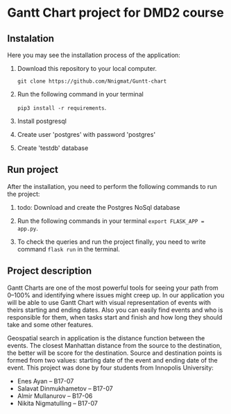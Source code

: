 # Gantt Chart project for DMD2 course
## Instalation
Here you may see the installation process of the application:

1. Download this repository to your local computer.

   ``` git clone https://github.com/Nnigmat/Guntt-chart ```

2. Run the following command in your terminal 

   ```pip3 install -r requirements```.

3. Install postgresql
4. Create user 'postgres' with password 'postgres'
5. Create 'testdb' database

## Run project
After the installation, you need to perform the following commands to run the project:
1. todo: Download and create the Postgres NoSql database 
2. Run the following commands in your terminal
   ```export FLASK_APP = app.py```.

3. To check the queries and run the project finally, you need to write
command ```flask run``` in the terminal.

## Project description
Gantt Charts are one of the most powerful
tools for seeing your path from 0–100%
and identifying where issues might creep up.
In our application you will be able to use
Gantt Chart with visual representation
of events with theirs starting and ending dates.
Also you can easily find events and who is responsible for them, when tasks start and finish
and how long they should take and some other features.

Geospatial search in application is the distance function between the events.
The closest Manhattan distance from the source to the destination, the better
will be score for the destination. Source and destination points is formed from
two values: starting date of the event and ending date of the event.
This project was done by four students from Innopolis University:
* Enes Ayan – B17-07
* Salavat Dinmukhametov – B17-07
* Almir Mullanurov – B17-06
* Nikita Nigmatulling – B17-07
